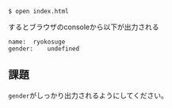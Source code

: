 ```
$ open index.html
```

するとブラウザのconsoleから以下が出力される

```
name:  ryokosuge
gender:    undefined
```

## 課題

`gender`がしっかり出力されるようにしてください。

